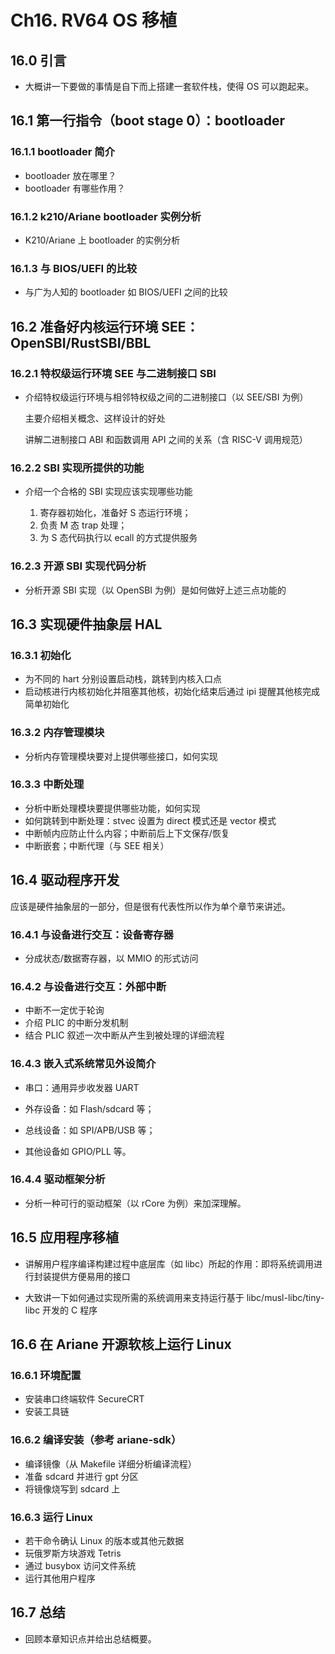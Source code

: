 # Ch16. RV64 OS 移植

## 16.0 引言

* 大概讲一下要做的事情是自下而上搭建一套软件栈，使得 OS 可以跑起来。

## 16.1 第一行指令（boot stage 0）：bootloader

### 16.1.1 bootloader 简介

* bootloader 放在哪里？
* bootloader 有哪些作用？

### 16.1.2 k210/Ariane bootloader 实例分析

* K210/Ariane 上 bootloader 的实例分析

### 16.1.3 与 BIOS/UEFI 的比较

* 与广为人知的 bootloader 如 BIOS/UEFI 之间的比较

## 16.2 准备好内核运行环境 SEE：OpenSBI/RustSBI/BBL

### 16.2.1 特权级运行环境 SEE 与二进制接口 SBI

* 介绍特权级运行环境与相邻特权级之间的二进制接口（以 SEE/SBI 为例）

  主要介绍相关概念、这样设计的好处

  讲解二进制接口 ABI 和函数调用 API 之间的关系（含 RISC-V 调用规范）

### 16.2.2 SBI 实现所提供的功能

* 介绍一个合格的 SBI 实现应该实现哪些功能

  1. 寄存器初始化，准备好 S 态运行环境；
  2. 负责 M 态 trap 处理；
  3. 为 S 态代码执行以 ecall 的方式提供服务


### 16.2.3 开源 SBI 实现代码分析

* 分析开源 SBI 实现（以 OpenSBI 为例）是如何做好上述三点功能的

## 16.3 实现硬件抽象层 HAL

### 16.3.1 初始化

* 为不同的 hart 分别设置启动栈，跳转到内核入口点
* 启动核进行内核初始化并阻塞其他核，初始化结束后通过 ipi 提醒其他核完成简单初始化

### 16.3.2 内存管理模块

* 分析内存管理模块要对上提供哪些接口，如何实现

### 16.3.3 中断处理

* 分析中断处理模块要提供哪些功能，如何实现
* 如何跳转到中断处理：stvec 设置为 direct 模式还是 vector 模式
* 中断帧内应防止什么内容；中断前后上下文保存/恢复
* 中断嵌套；中断代理（与 SEE 相关）

## 16.4 驱动程序开发

应该是硬件抽象层的一部分，但是很有代表性所以作为单个章节来讲述。

### 16.4.1 与设备进行交互：设备寄存器

* 分成状态/数据寄存器，以 MMIO 的形式访问

### 16.4.2 与设备进行交互：外部中断

* 中断不一定优于轮询
* 介绍 PLIC 的中断分发机制
* 结合 PLIC 叙述一次中断从产生到被处理的详细流程

### 16.4.3 嵌入式系统常见外设简介

* 串口：通用异步收发器 UART

* 外存设备：如 Flash/sdcard 等；
* 总线设备：如 SPI/APB/USB 等；
* 其他设备如 GPIO/PLL 等。

### 16.4.4 驱动框架分析

* 分析一种可行的驱动框架（以 rCore 为例）来加深理解。

## 16.5 应用程序移植

* 讲解用户程序编译构建过程中底层库（如 libc）所起的作用：即将系统调用进行封装提供方便易用的接口

* 大致讲一下如何通过实现所需的系统调用来支持运行基于 libc/musl-libc/tiny-libc 开发的 C 程序

## 16.6  在 Ariane 开源软核上运行 Linux

### 16.6.1 环境配置

* 安装串口终端软件 SecureCRT
* 安装工具链

### 16.6.2 编译安装（参考 ariane-sdk）

* 编译镜像（从 Makefile 详细分析编译流程）
* 准备 sdcard 并进行 gpt 分区
* 将镜像烧写到 sdcard 上

### 16.6.3 运行 Linux

* 若干命令确认 Linux 的版本或其他元数据
* 玩俄罗斯方块游戏 Tetris
* 通过 busybox 访问文件系统
* 运行其他用户程序

## 16.7 总结

* 回顾本章知识点并给出总结概要。

